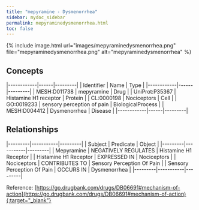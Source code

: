 ```yaml
---
title: "mepyramine - Dysmenorrhea"
sidebar: mydoc_sidebar
permalink: mepyraminedysmenorrhea.html
toc: false 
---
```


{% include image.html url="images/mepyraminedysmenorrhea.png" file="mepyraminedysmenorrhea.png" alt="mepyraminedysmenorrhea" %}

## Concepts

|------------|------|---------|
| Identifier | Name | Type    |
|------------|------|---------|
| MESH:D011738 | mepyramine | Drug |
| UniProt:P35367 | Histamine H1 receptor | Protein |
| CL:0000198 | Nociceptors | Cell |
| GO:0019233 | sensory perception of pain | BiologicalProcess |
| MESH:D004412 | Dysmenorrhea | Disease |
|------------|------|---------|

## Relationships

|---------|-----------|---------|
| Subject | Predicate | Object  |
|---------|-----------|---------|
| Mepyramine | NEGATIVELY REGULATES | Histamine H1 Receptor |
| Histamine H1 Receptor | EXPRESSED IN | Nociceptors |
| Nociceptors | CONTRIBUTES TO | Sensory Perception Of Pain |
| Sensory Perception Of Pain | OCCURS IN | Dysmenorrhea |
|---------|-----------|---------|

Reference: [https://go.drugbank.com/drugs/DB06691#mechanism-of-action](https://go.drugbank.com/drugs/DB06691#mechanism-of-action){:target="_blank"}
